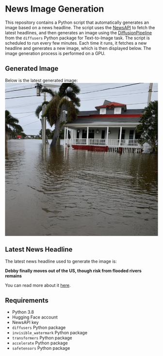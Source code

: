 # News Image Generation
This repository contains a Python script that automatically generates an image based on a news headline. The script uses the [NewsAPI](https://newsapi.org/) to fetch the latest headlines, and then generates an image using the [DiffusionPipeline](https://github.com/huggingface/diffusers) from the `diffusers` Python package for Text-to-Image task.
The script is scheduled to run every few minutes. Each time it runs, it fetches a new headline and generates a new image, which is then displayed below. The image generation process is performed on a GPU.

## Generated Image
Below is the latest generated image:
![Generated Image](image.png)

## Latest News Headline
The latest news headline used to generate the image is:

**Debby finally moves out of the US, though risk from flooded rivers remains**

You can read more about it [here](https://news.google.com/rss/articles/CBMioAFBVV95cUxQeG1zX0RZbThxcG4zdy1jOHh3cmZIQ3U3eDgyY0tFSVhseWtEYWZBZ3c5SmtUNHd0UE91dkpCX2laaXNFTDh6cU1WLTN5YkdKN2cyYTNaX0RvSWxEeUVZSUV1VTUtOWhmUmlRWVloTmJXcjUzeHBleFJ1YmIwOGZKSzhVS0c4SEg0VFFjdGRWMUdqNHVPVGQ0czlsUVJuT3lf?oc=5).

## Requirements
- Python 3.8
- Hugging Face account
- NewsAPI key
- `diffusers` Python package
- `invisible_watermark` Python package
- `transformers` Python package
- `accelerate` Python package
- `safetensors` Python package
